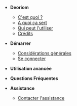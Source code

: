 <!-- docs/_sidebar.md -->

- **Deoriom**
  - [C'est quoi ?](/cest_quoi)
  - [A quoi ça sert](/a_quoi_ca_sert)
  - [Qui peut l'utiliser](/qui_peut_utiliser)
  - [Crédits](/credits)

- **Démarrer**
  - [Considérations générales](/considerations_generales)
  - [Se connecter](/se_connecter)

- **Utilisation avancée**

- **Questions Fréquentes**

- **Assistance**
	- [Contacter l'assistance](/contact_assistance)

